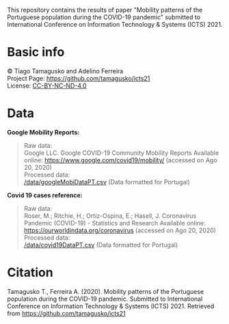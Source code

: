 This repository contains the results of paper "Mobility patterns of the Portuguese population during the COVID-19 pandemic" submitted to International Conference on Information Technology & Systems (ICTS) 2021.

# Basic info
© Tiago Tamagusko and Adelino Ferreira  
Project Page: <a href="https://github.com/tamagusko/icts21">https://github.com/tamagusko/icts21</a>  
License: [CC-BY-NC-ND-4.0](/LICENSE)

# Data
**Google Mobility Reports:**  
> Raw data:  
> Google LLC. Google COVID-19 Community Mobility Reports Available online: https://www.google.com/covid19/mobility/ (accessed on Ago 20, 2020)  
> Processed data:  
> <a href="https://raw.githubusercontent.com/tamagusko/icts21/master/data/googleMobiDataPT.csv">/data/googleMobiDataPT.csv</a> (Data formatted for Portugal)

**Covid 19 cases reference:**
> Raw data:  
> Roser, M.; Ritchie, H.; Ortiz-Ospina, E.; Hasell, J. Coronavirus Pandemic (COVID-19) - Statistics and Research Available online: https://ourworldindata.org/coronavirus (accessed on Ago 20, 2020)  
> Processed data:  
> <a href="https://raw.githubusercontent.com/tamagusko/icts21/master/data/covid19DataPT.csv">/data/covid19DataPT.csv</a> (Data formatted for Portugal)

# Citation
Tamagusko T., Ferreira A. (2020). Mobility patterns of the Portuguese population during the COVID-19 pandemic. Submitted to  International Conference on Information Technology & Systems (ICTS) 2021. Retrieved from https://github.com/tamagusko/icts21
